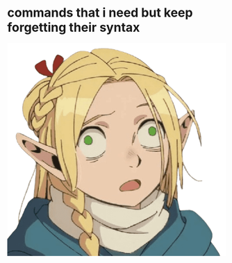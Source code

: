 # commands that i need but keep forgetting their syntax

<p align="center">
  <img src="bruh.png" alt="Bruh">
</p>
